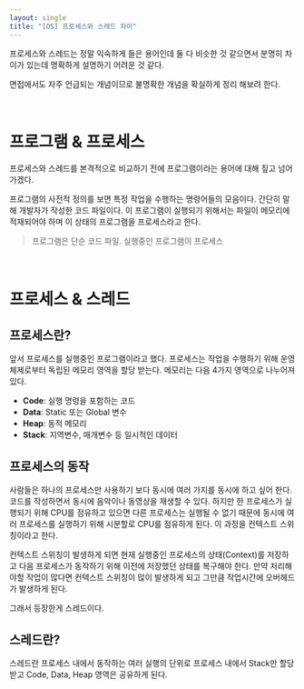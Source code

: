 ```yaml
---
layout: single
title: "[OS] 프로세스와 스레드 차이"
---
```


프로세스와 스레드는 정말 익숙하게 들은 용어인데 둘 다 비슷한 것 같으면서 분명히 차이가 있는데 명확하게 설명하기 어려운 것 같다.

면접에서도 자주 언급되는 개념이므로 불명확한 개념을 확실하게 정리 해보려 한다.

<br>

# 프로그램 & 프로세스

프로세스와 스레드를 본격적으로 비교하기 전에 프로그램이라는 용어에 대해 짚고 넘어가겠다.

프로그램의 사전적 정의를 보면 특정 작업을 수행하는 명령어들의 모음이다. 간단히 말해 개발자가 작성한 코드 파일이다. 이 프로그램이 실행되기 위해서는 파일이 메모리에 적재되어야 하며 이 상태의 프로그램을 프로세스라고 한다.

> 프로그램은 단순 코드 파일. 실행중인 프로그램이 프로세스

<br>

# 프로세스 & 스레드

## 프로세스란?

앞서 프로세스를 실행중인 프로그램이라고 했다. 프로세스는 작업을 수행하기 위해 운영체제로부터 독립된 메모리 영역을 할당 받는다. 메모리는 다음 4가지 영역으로 나누어져 있다.

- **Code**: 실행 명령을 포함하는 코드
- **Data**: Static 또는 Global 변수
- **Heap**: 동적 메모리
- **Stack**: 지역변수, 매개변수 등 일시적인 데이터

## 프로세스의 동작

사람들은 하나의 프로세스만 사용하기 보다 동시에 여러 가지를 동시에 하고 싶어 한다. 코드를 작성하면서 동시에 음악이나 동영상을 재생할 수 있다. 하지만 한 프로세스가 실행되기 위해 CPU를 점유하고 있으면 다른 프로세스는 실행될 수 없기 때문에 동시에 여러 프로세스를 실행하기 위해 시분할로 CPU를 점유하게 된다. 이 과정을 컨텍스트 스위칭이라고 한다.

컨텍스트 스위칭이 발생하게 되면 현재 실행중인 프로세스의 상태(Context)를 저장하고 다음 프로세스가 동작하기 위해 이전에 저장했던 상태를 복구해야 한다. 만약 처리해야할 작업이 많다면 컨텍스트 스위칭이 많이 발생하게 되고 그만큼 작업시간에 오버헤드가 발생하게 된다.

그래서 등장한게 스레드이다.

## 스레드란?

스레드란 프로세스 내에서 동작하는 여러 실행의 단위로 프로세스 내에서 Stack만 할당받고 Code, Data, Heap 영역은 공유하게 된다.
